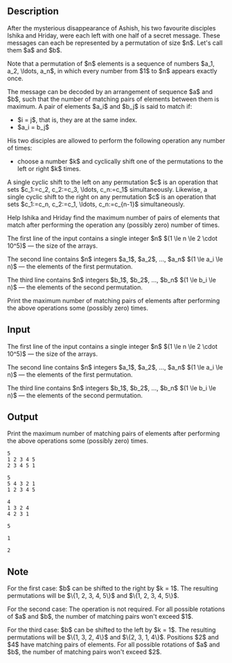 ## Description

<div><p>After the mysterious disappearance of Ashish, his two favourite disciples Ishika and Hriday, were each left with one half of a secret message. These messages can each be represented by a permutation of size $n$. Let's call them $a$ and $b$.</p><p>Note that a permutation of $n$ elements is a sequence of numbers $a_1, a_2, \ldots, a_n$, in which every number from $1$ to $n$ appears exactly once. </p><p>The message can be decoded by an arrangement of sequence $a$ and $b$, such that the number of matching pairs of elements between them is maximum. A pair of elements $a_i$ and $b_j$ is said to match if: </p><ul> <li> $i = j$, that is, they are at the same index. </li><li> $a_i = b_j$ </li></ul><p>His two disciples are allowed to perform the following operation any number of times: </p><ul> <li> choose a number $k$ and cyclically shift one of the permutations to the left or right $k$ times. </li></ul><p>A single cyclic shift to the left on any permutation $c$ is an operation that sets $c_1:=c_2, c_2:=c_3, \ldots, c_n:=c_1$ simultaneously. Likewise, a single cyclic shift to the right on any permutation $c$ is an operation that sets $c_1:=c_n, c_2:=c_1, \ldots, c_n:=c_{n-1}$ simultaneously.</p><p>Help Ishika and Hriday find the maximum number of pairs of elements that match after performing the operation any (possibly zero) number of times.</p></div><div class="input-specification"><p>The first line of the input contains a single integer $n$ $(1 \le n \le 2 \cdot 10^5)$&nbsp;— the size of the arrays.</p><p>The second line contains $n$ integers $a_1$, $a_2$, ..., $a_n$ $(1 \le a_i \le n)$ — the elements of the first permutation.</p><p>The third line contains $n$ integers $b_1$, $b_2$, ..., $b_n$ $(1 \le b_i \le n)$ — the elements of the second permutation.</p></div><div class="output-specification"><p>Print the maximum number of matching pairs of elements after performing the above operations some (possibly zero) times.</p></div>

## Input

<p>The first line of the input contains a single integer $n$ $(1 \le n \le 2 \cdot 10^5)$&nbsp;— the size of the arrays.</p><p>The second line contains $n$ integers $a_1$, $a_2$, ..., $a_n$ $(1 \le a_i \le n)$ — the elements of the first permutation.</p><p>The third line contains $n$ integers $b_1$, $b_2$, ..., $b_n$ $(1 \le b_i \le n)$ — the elements of the second permutation.</p>

## Output

<p>Print the maximum number of matching pairs of elements after performing the above operations some (possibly zero) times.</p>





```input1
5
1 2 3 4 5
2 3 4 5 1
```




```input2
5
5 4 3 2 1
1 2 3 4 5
```




```input3
4
1 3 2 4
4 2 3 1
```




```output1
5
```




```output2
1
```




```output3
2
```



## Note

<p>For the first case: $b$ can be shifted to the right by $k = 1$. The resulting permutations will be $\{1, 2, 3, 4, 5\}$ and $\{1, 2, 3, 4, 5\}$.</p><p>For the second case: The operation is not required. For all possible rotations of $a$ and $b$, the number of matching pairs won't exceed $1$.</p><p>For the third case: $b$ can be shifted to the left by $k = 1$. The resulting permutations will be $\{1, 3, 2, 4\}$ and $\{2, 3, 1, 4\}$. Positions $2$ and $4$ have matching pairs of elements. For all possible rotations of $a$ and $b$, the number of matching pairs won't exceed $2$.</p>
